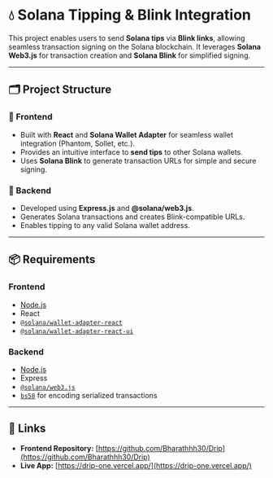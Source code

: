 # 💧 Solana Tipping & Blink Integration

This project enables users to send **Solana tips** via **Blink links**, allowing seamless transaction signing on the Solana blockchain. It leverages **Solana Web3.js** for transaction creation and **Solana Blink** for simplified signing.

---

## 🗂 Project Structure

### 🔹 Frontend

- Built with **React** and **Solana Wallet Adapter** for seamless wallet integration (Phantom, Sollet, etc.).
- Provides an intuitive interface to **send tips** to other Solana wallets.
- Uses **Solana Blink** to generate transaction URLs for simple and secure signing.

### 🔹 Backend

- Developed using **Express.js** and **@solana/web3.js**.
- Generates Solana transactions and creates Blink-compatible URLs.
- Enables tipping to any valid Solana wallet address.

---

## 📦 Requirements

### Frontend

- [Node.js](https://nodejs.org/)
- React
- [`@solana/wallet-adapter-react`](https://www.npmjs.com/package/@solana/wallet-adapter-react)
- [`@solana/wallet-adapter-react-ui`](https://www.npmjs.com/package/@solana/wallet-adapter-react-ui)

### Backend

- [Node.js](https://nodejs.org/)
- Express
- [`@solana/web3.js`](https://www.npmjs.com/package/@solana/web3.js)
- [`bs58`](https://www.npmjs.com/package/bs58) for encoding serialized transactions

---

## 🔗 Links

- **Frontend Repository:** [https://github.com/Bharathhh30/Drip](https://github.com/Bharathhh30/Drip)
- **Live App:** [https://drip-one.vercel.app/](https://drip-one.vercel.app/)
